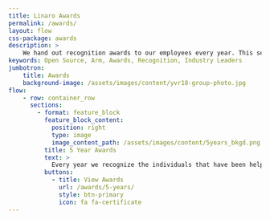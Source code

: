 ```yaml
---
title: Linaro Awards
permalink: /awards/
layout: flow
css-package: awards
description: >
    We hand out recognition awards to our employees every year. This section is dedicated to the enthusiastic and hardworking individuals that have received those awards.
keywords: Open Source, Arm, Awards, Recognition, Industry Leaders
jumbotron:
    title: Awards
    background-image: /assets/images/content/yvr18-group-photo.jpg
flow:
    - row: container_row
      sections:
        - format: feature_block
          feature_block_content:
            position: right
            type: image
            image_content_path: /assets/images/content/5years_bkgd.png
          title: 5 Year Awards
          text: >
            Every year we recognize the individuals that have been helping make a difference in Open Source on Arm for 5 years.
          buttons:
            - title: View Awards
              url: /awards/5-years/
              style: btn-primary
              icon: fa fa-certificate
---
```

